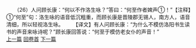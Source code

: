 　　（26）人问顾长康：“何以不作洛生咏？”答曰：“何至作者婢声①！”【注释】①“何至”句：洛生咏的语音低沉粗重，而顾长康是晋陵郡无锡人，南方人，语音清细，所以轻视洛生咏。
　　【译文】有人问顾长康：“为什么不模仿洛阳书生读书的声音来咏诗呢？”顾长康回答说：“何至于模仿老女仆的声音！”
<br>[上一篇](26_25) [回卷首](26_00) [下一篇](26_27)
